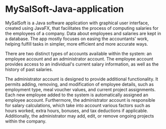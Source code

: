 # MySalSoft-Java-application
MySalSoft is a Java software application with graphical user interface, created using JavaFX, that facilitates the process of computing salaries for the employees of a company.
Data about employees and salaries are kept in a database.
The app mostly focuses on easing the accountants’ work, helping fulfill tasks in simpler, more efficient and more accurate ways.

There are two distinct types of accounts available within the system: an employee account and an administrator account.
The employee account provides access to an individual's current salary information, as well as the history of past salaries.

The administrator account is designed to provide additional functionality. It permits adding, removing, and modification of employee details, such as employment type, meal voucher values, and current project assignments. Each new employee added to the system is automatically assigned an employee account. Furthermore, the administrator account is responsible for salary calculations, which take into account various factors such as hours worked, extra hours, bonuses, and tax deductions if applicable. Additionally, the administrator may add, edit, or remove ongoing projects within the company.

